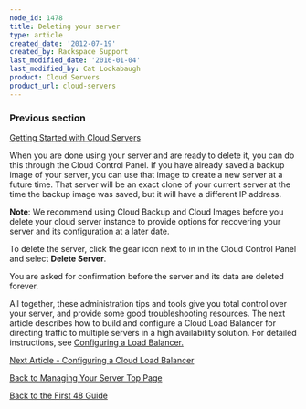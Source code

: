 ```yaml
---
node_id: 1478
title: Deleting your server
type: article
created_date: '2012-07-19'
created_by: Rackspace Support
last_modified_date: '2016-01-04'
last_modified_by: Cat Lookabaugh
product: Cloud Servers
product_url: cloud-servers
---
```


### Previous section

[Getting Started with Cloud
Servers](/how-to/create-a-cloud-server)



When you are done using your server and are ready to delete it, you can
do this through the Cloud Control Panel.  If you have already saved a
backup image of your server, you can use that image to create a new
server at a future time.  That server <span id="0"
class="GRcorrect">will be</span> an exact clone of your current server
at the time the backup image was saved, but it will have a different IP
address.

**Note**: We recommend using Cloud Backup and Cloud Images before you
delete your cloud server instance to provide options for recovering your
server and its configuration at a later date.

To delete the server, click the gear icon next to in in the Cloud
Control Panel and select **Delete Server**.

You are asked for confirmation before the server and its data are
deleted forever.

All together, these administration tips and tools give you total control
over your server, and provide some good troubleshooting resources.  The
next article describes how to build and configure a Cloud Load Balancer
for directing traffic to multiple servers in a high availability
solution.  For detailed instructions, see [Configuring a Load
Balancer. ](/how-to/configure-a-load-balancer)





[Next Article - Configuring a Cloud Load
Balancer](/how-to/configure-a-load-balancer)

[Back to Managing Your Server Top
Page](/how-to/managing-your-server)

[Back to the First 48
Guide](/how-to/cloud-servers)

